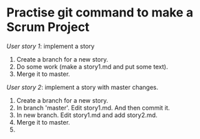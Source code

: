 Practise git command to make a Scrum Project
===========================================

*User story 1*: implement a story
 1. Create a branch for a new story.
 2. Do some work (make a story1.md and put some text).
 3. Merge it to master.

*User story 2*: implement a story with master changes.
 1. Create a branch for a new story.
 2. In branch 'master'. Edit story1.md. And then commit it.
 3. In new branch. Edit story1.md and add story2.md.
 4. Merge it to master.
 5.